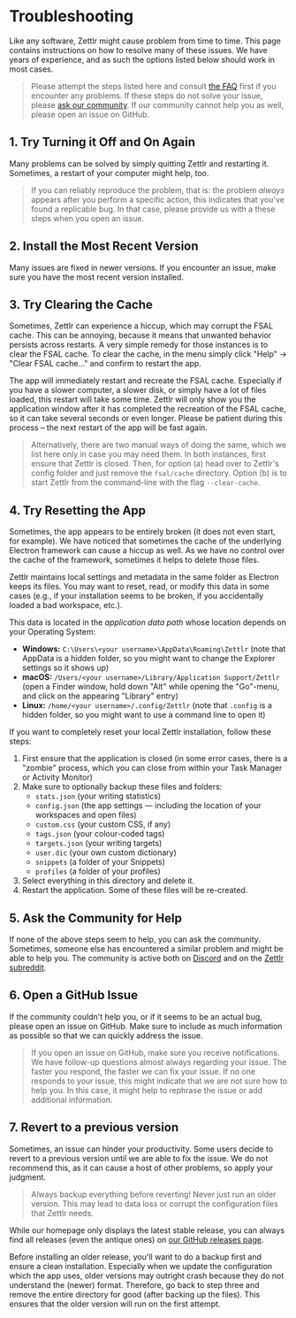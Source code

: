 # Troubleshooting

Like any software, Zettlr might cause problem from time to time. This page contains instructions on how to resolve many of these issues. We have years of experience, and as such the options listed below should work in most cases.

> Please attempt the steps listed here and consult [the FAQ](../reference/faq.md) first if you encounter any problems. If these steps do not solve your issue, please [ask our community](get-involved.md/#general-resources). If our community cannot help you as well, please open an issue on GitHub.

## 1. Try Turning it Off and On Again

Many problems can be solved by simply quitting Zettlr and restarting it. Sometimes, a restart of your computer might help, too.

> If you can reliably reproduce the problem, that is: the problem _always_ appears after you perform a specific action, this indicates that you've found a replicable bug. In that case, please provide us with a these steps when you open an issue.

## 2. Install the Most Recent Version

Many issues are fixed in newer versions. If you encounter an issue, make sure you have the most recent version installed.

## 3. Try Clearing the Cache

Sometimes, Zettlr can experience a hiccup, which may corrupt the FSAL cache. This can be annoying, because it means that unwanted behavior persists across restarts. A very simple remedy for those instances is to clear the FSAL cache. To clear the cache, in the menu simply click "Help" &rarr; "Clear FSAL cache…" and confirm to restart the app.

The app will immediately restart and recreate the FSAL cache. Especially if you have a slower computer, a slower disk, or simply have a lot of files loaded, this restart will take some time. Zettlr will only show you the application window after it has completed the recreation of the FSAL cache, so it can take several seconds or even longer. Please be patient during this process – the next restart of the app will be fast again.

> Alternatively, there are two manual ways of doing the same, which we list here only in case you may need them. In both instances, first ensure that Zettlr is closed. Then, for option (a) head over to Zettlr's config folder and just remove the `fsal/cache` directory. Option (b) is to start Zettlr from the command-line with the flag `--clear-cache`.

## 4. Try Resetting the App

Sometimes, the app appears to be entirely broken (it does not even start, for example). We have noticed that sometimes the cache of the underlying Electron framework can cause a hiccup as well. As we have no control over the cache of the framework, sometimes it helps to delete those files.

Zettlr maintains local settings and metadata in the same folder as Electron keeps its files. You may want to reset, read, or modify this data in some cases (e.g., if your installation seems to be broken, if you accidentally loaded a bad workspace, etc.).

This data is located in the _application data path_ whose location depends on your Operating System:

* **Windows:** `C:\Users\<your username>\AppData\Roaming\Zettlr` (note that AppData is a hidden folder, so you might want to change the Explorer settings so it shows up)
* **macOS:** `/Users/<your username>/Library/Application Support/Zettlr` (open a Finder window, hold down "Alt" while opening the "Go"-menu, and click on the appearing "Library" entry)
* **Linux:** `/home/<your username>/.config/Zettlr` (note that `.config` is a hidden folder, so you might want to use a command line to open it)

If you want to completely reset your local Zettlr installation, follow these steps:

1. First ensure that the application is closed (in some error cases, there is a "zombie" process, which you can close from within your Task Manager or Activity Monitor)
2. Make sure to optionally backup these files and folders:
    * `stats.json` (your writing statistics)
    * `config.json` (the app settings — including the location of your workspaces and open files)
    * `custom.css` (your custom CSS, if any)
    * `tags.json` (your colour-coded tags)
    * `targets.json` (your writing targets)
    * `user.dic` (your own custom dictionary)
    * `snippets` (a folder of your Snippets)
    * `profiles` (a folder of your profiles)
3. Select everything in this directory and delete it.
4. Restart the application. Some of these files will be re-created.

## 5. Ask the Community for Help

If none of the above steps seem to help, you can ask the community. Sometimes, someone else has encountered a similar problem and might be able to help you. The community is active both on [Discord](https://discord.gg/PcfS3DM9Xj) and on the [Zettlr subreddit](https://www.reddit.com/r/Zettlr).

## 6. Open a GitHub Issue

If the community couldn't help you, or if it seems to be an actual bug, please open an issue on GitHub. Make sure to include as much information as possible so that we can quickly address the issue.

> If you open an issue on GitHub, make sure you receive notifications. We have follow-up questions almost always regarding your issue. The faster you respond, the faster we can fix your issue. If no one responds to your issue, this might indicate that we are not sure how to help you. In this case, it might help to rephrase the issue or add additional information.

## 7. Revert to a previous version

Sometimes, an issue can hinder your productivity. Some users decide to revert to a previous version until we are able to fix the issue. We do not recommend this, as it can cause a host of other problems, so apply your judgment.

> Always backup everything before reverting! Never just run an older version. This may lead to data loss or corrupt the configuration files that Zettlr needs.

While our homepage only displays the latest stable release, you can always find all releases (even the antique ones) on [our GitHub releases page](https://github.com/Zettlr/Zettlr/releases).

Before installing an older release, you'll want to do a backup first and ensure a clean installation. Especially when we update the configuration which the app uses, older versions may outright crash because they do not understand the (newer) format. Therefore, go back to step three and remove the entire directory for good (after backing up the files). This ensures that the older version will run on the first attempt.
